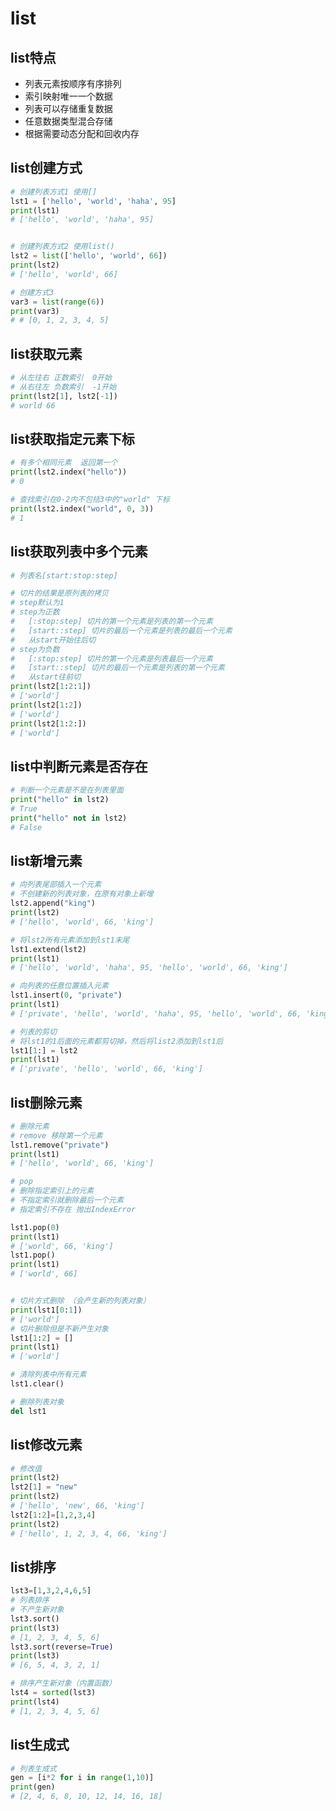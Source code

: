 # list

## list特点

-  列表元素按顺序有序排列
-  索引映射唯一一个数据
-  列表可以存储重复数据
-  任意数据类型混合存储
-  根据需要动态分配和回收内存



## list创建方式

```python
# 创建列表方式1 使用[]
lst1 = ['hello', 'world', 'haha', 95]
print(lst1)
# ['hello', 'world', 'haha', 95]


# 创建列表方式2 使用list()
lst2 = list(['hello', 'world', 66])
print(lst2)
# ['hello', 'world', 66]

# 创建方式3
var3 = list(range(6))
print(var3)
# # [0, 1, 2, 3, 4, 5]
```

## list获取元素

```python
# 从左往右 正数索引  0开始
# 从右往左 负数索引  -1开始
print(lst2[1], lst2[-1])
# world 66
```

## list获取指定元素下标

```python
# 有多个相同元素  返回第一个
print(lst2.index("hello"))
# 0

# 查找索引在0-2内不包括3中的"world" 下标
print(lst2.index("world", 0, 3))
# 1
```

## list获取列表中多个元素

```python
# 列表名[start:stop:step]

# 切片的结果是原列表的拷贝
# step默认为1
# step为正数
#   [:stop:step] 切片的第一个元素是列表的第一个元素
#   [start::step] 切片的最后一个元素是列表的最后一个元素
#   从start开始往后切
# step为负数
#   [:stop:step] 切片的第一个元素是列表最后一个元素
#   [start::step] 切片的最后一个元素是列表的第一个元素
#   从start往前切
print(lst2[1:2:1])
# ['world']
print(lst2[1:2])
# ['world']
print(lst2[1:2:])
# ['world']
```

## list中判断元素是否存在

```python
# 判断一个元素是不是在列表里面
print("hello" in lst2)
# True
print("hello" not in lst2)
# False
```

## list新增元素

```python
# 向列表尾部插入一个元素
# 不创建新的列表对象，在原有对象上新增
lst2.append("king")
print(lst2)
# ['hello', 'world', 66, 'king']

# 将lst2所有元素添加到lst1末尾
lst1.extend(lst2)
print(lst1)
# ['hello', 'world', 'haha', 95, 'hello', 'world', 66, 'king']

# 向列表的任意位置插入元素
lst1.insert(0, "private")
print(lst1)
# ['private', 'hello', 'world', 'haha', 95, 'hello', 'world', 66, 'king']

# 列表的剪切
# 将lst1的1后面的元素都剪切掉，然后将list2添加到lst1后
lst1[1:] = lst2
print(lst1)
# ['private', 'hello', 'world', 66, 'king']
```

## list删除元素

```python
# 删除元素
# remove 移除第一个元素
lst1.remove("private")
print(lst1)
# ['hello', 'world', 66, 'king']

# pop
# 删除指定索引上的元素
# 不指定索引就删除最后一个元素
# 指定索引不存在 抛出IndexError

lst1.pop(0)
print(lst1)
# ['world', 66, 'king']
lst1.pop()
print(lst1)
# ['world', 66]


# 切片方式删除 （会产生新的列表对象）
print(lst1[0:1])
# ['world']
# 切片删除但是不新产生对象
lst1[1:2] = []
print(lst1)
# ['world']

# 清除列表中所有元素
lst1.clear()

# 删除列表对象
del lst1
```

## list修改元素

```python
# 修改值
print(lst2)
lst2[1] = "new"
print(lst2)
# ['hello', 'new', 66, 'king']
lst2[1:2]=[1,2,3,4]
print(lst2)
# ['hello', 1, 2, 3, 4, 66, 'king']
```

## list排序

```python
lst3=[1,3,2,4,6,5]
# 列表排序
# 不产生新对象
lst3.sort()
print(lst3)
# [1, 2, 3, 4, 5, 6]
lst3.sort(reverse=True)
print(lst3)
# [6, 5, 4, 3, 2, 1]

# 排序产生新对象（内置函数）
lst4 = sorted(lst3)
print(lst4)
# [1, 2, 3, 4, 5, 6]
```

## list生成式

```python
# 列表生成式
gen = [i*2 for i in range(1,10)]
print(gen)
# [2, 4, 6, 8, 10, 12, 14, 16, 18]
```